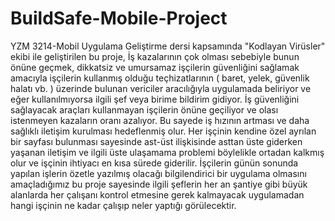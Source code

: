 # BuildSafe-Mobile-Project
YZM 3214-Mobil Uygulama Geliştirme dersi kapsamında "Kodlayan Virüsler" ekibi ile geliştirilen bu proje,
İş kazalarının çok olması sebebiyle bunun önüne geçmek, dikkatsiz ve umursamaz işçilerin güvenliğini sağlamak 
amacıyla işçilerin kullanmış olduğu teçhizatlarının ( baret, yelek, güvenlik halatı vb. ) üzerinde bulunan vericiler 
aracılığıyla uygulamada beliriyor ve eğer kullanılmıyorsa ilgili şef veya birime bildirim gidiyor. İş güvenliğini sağlayacak 
araçları kullanmayan işçilerin önüne geçiliyor ve olası istenmeyen kazaların oranı azalıyor. Bu sayede iş hızının artması ve 
daha sağlıklı iletişim kurulması hedeflenmiş olur. Her işçinin kendine özel ayrılan bir sayfası bulunması sayesinde ast-üst 
ilişkisinde asttan üste giderken yaşanan iletişim ve ilgili üste ulaşamama problemi böylelikle ortadan kalkmış olur ve işçinin 
ihtiyacı en kısa sürede giderilir. İşçilerin günün sonunda yapılan işlerin özetle yazılmış olacağı bilgilendirici bir uygulama 
olmasını amaçladığımız bu proje sayesinde ilgili şeflerin her an şantiye gibi büyük alanlarda her çalışanı kontrol etmesine 
gerek kalmayacak uygulamadan hangi işçinin ne kadar çalışıp neler yaptığı görülecektir.
